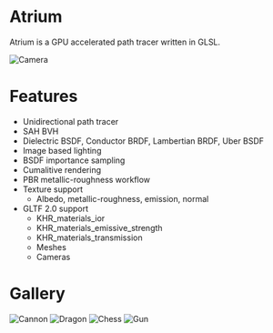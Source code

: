 # Atrium
Atrium is a GPU accelerated path tracer written in GLSL.

![Camera](https://github.com/mooddood235/Atrium/assets/62807754/17e96540-e867-493f-92f1-31be59419331)

# Features
- Unidirectional path tracer
- SAH BVH
- Dielectric BSDF, Conductor BRDF, Lambertian BRDF, Uber BSDF
- Image based lighting
- BSDF importance sampling
- Cumalitive rendering
- PBR metallic-roughness workflow
- Texture support
  - Albedo, metallic-roughness, emission, normal
- GLTF 2.0 support
  - KHR_materials_ior
  - KHR_materials_emissive_strength
  - KHR_materials_transmission
  - Meshes
  - Cameras

# Gallery
![Cannon](https://github.com/mooddood235/Atrium/assets/62807754/beb7890d-c105-47b4-bbcb-379d67a44754)
![Dragon](https://github.com/mooddood235/Atrium/assets/62807754/27bb77d2-aa7d-4556-aed3-3b83dfd99470)
![Chess](https://github.com/mooddood235/Atrium/assets/62807754/9220260e-4bda-4e71-9172-a84ff2507838)
![Gun](https://github.com/mooddood235/Atrium/assets/62807754/0617baa8-8c7d-452a-8b04-f57d980c4ec2)


